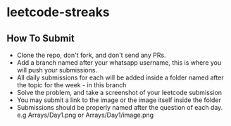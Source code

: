 # leetcode-streaks

## How To Submit

- Clone the repo, don't fork, and don't send any PRs.
- Add a branch named after your whatsapp username, this is where you will push your submissions.
- All daily submissions for each will be added inside a folder named after the topic for the week - in this branch
- Solve the problem, and take a screenshot of your leetcode submission
-  You may submit a link to the image or the image itself inside the folder
-  Submissions should be properly named after the question of each day. e.g Arrays/Day1.png or Arrays/Day1/image.png
